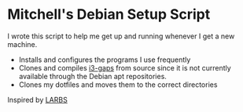 # Mitchell's Debian Setup Script

I wrote this script to help me get up and running whenever I get a new machine.

* Installs and configures the programs I use frequently
* Clones and compiles [i3-gaps](https://github.com/Airblader/i3) from source since it is not currently available through the Debian apt repositories.  
* Clones my dotfiles and moves them to the correct directories

Inspired by [LARBS](https://github.com/lukesmithxyz/larbs)

